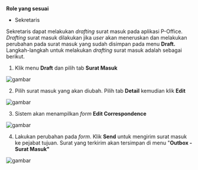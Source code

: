 **Role yang sesuai**

- Sekretaris

Sekretaris dapat melakukan _drafting_ surat masuk pada aplikasi P-Office. _Drafting_ surat masuk dilakukan jika _user_ akan meneruskan dan melakukan perubahan pada surat masuk yang sudah disimpan pada menu **Draft.** Langkah-langkah untuk melakukan _drafting_ surat masuk adalah sebagai berikut.

1.    Klik menu **Draft** dan pilih tab **Surat Masuk**

![gambar](SC_SuratMasuk/SM06.png)

2.    Pilih surat masuk yang akan diubah. Pilih tab **Detail** kemudian klik **Edit**

![gambar](SC_SuratMasuk/SM07.png)

3.    Sistem akan menampilkan _form_ **Edit Correspondence**

![gambar](SC_SuratMasuk/SM08.png)

4.	  Lakukan perubahan pada _form_. Klik **Send** untuk mengirim surat masuk ke pejabat tujuan. Surat yang terkirim akan tersimpan di menu "**Outbox - Surat Masuk"**

![gambar](SC_SuratMasuk/SM09.png)
